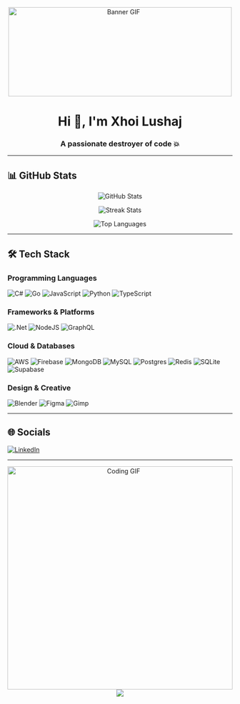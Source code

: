 <p align="center">
  <img alt="Banner GIF" width="500" src="https://media1.tenor.com/m/2fXbn6Xtt0UAAAAd/software-software-development.gif" width="100%" style="object-fit: fill; height:200px;"/>
</p>

<h1 align="center">Hi 👋, I'm Xhoi Lushaj</h1>
<h3 align="center">A passionate destroyer of code 💥</h3>

---

## 📊 GitHub Stats

<div align="center">
  
  ![GitHub Stats](https://github-readme-stats.vercel.app/api?username=H0IX&theme=shadow_red&hide_border=false&include_all_commits=true&count_private=false&show_icons=true)
  
  ![Streak Stats](https://nirzak-streak-stats.vercel.app/?user=H0IX&theme=shadow_red&hide_border=false)
  
  ![Top Languages](https://github-readme-stats.vercel.app/api/top-langs/?username=H0IX&theme=shadow_red&hide_border=false&include_all_commits=true&count_private=false&layout=compact)
  
</div>

---

## 🛠️ Tech Stack

### Programming Languages
![C#](https://img.shields.io/badge/c%23-%23239120.svg?style=for-the-badge&logo=csharp&logoColor=white)
![Go](https://img.shields.io/badge/go-%2300ADD8.svg?style=for-the-badge&logo=go&logoColor=white)
![JavaScript](https://img.shields.io/badge/javascript-%23323330.svg?style=for-the-badge&logo=javascript&logoColor=%23F7DF1E)
![Python](https://img.shields.io/badge/python-3670A0?style=for-the-badge&logo=python&logoColor=ffdd54)
![TypeScript](https://img.shields.io/badge/typescript-%23007ACC.svg?style=for-the-badge&logo=typescript&logoColor=white)

### Frameworks & Platforms
![.Net](https://img.shields.io/badge/.NET-5C2D91?style=for-the-badge&logo=.net&logoColor=white)
![NodeJS](https://img.shields.io/badge/node.js-6DA55F?style=for-the-badge&logo=node.js&logoColor=white)
![GraphQL](https://img.shields.io/badge/-GraphQL-E10098?style=for-the-badge&logo=graphql&logoColor=white)

### Cloud & Databases
![AWS](https://img.shields.io/badge/AWS-%23FF9900.svg?style=for-the-badge&logo=amazon-aws&logoColor=white)
![Firebase](https://img.shields.io/badge/firebase-%23039BE5.svg?style=for-the-badge&logo=firebase)
![MongoDB](https://img.shields.io/badge/MongoDB-%234ea94b.svg?style=for-the-badge&logo=mongodb&logoColor=white)
![MySQL](https://img.shields.io/badge/mysql-4479A1.svg?style=for-the-badge&logo=mysql&logoColor=white)
![Postgres](https://img.shields.io/badge/postgres-%23316192.svg?style=for-the-badge&logo=postgresql&logoColor=white)
![Redis](https://img.shields.io/badge/redis-%23DD0031.svg?style=for-the-badge&logo=redis&logoColor=white)
![SQLite](https://img.shields.io/badge/sqlite-%2307405e.svg?style=for-the-badge&logo=sqlite&logoColor=white)
![Supabase](https://img.shields.io/badge/Supabase-3ECF8E?style=for-the-badge&logo=supabase&logoColor=white)

### Design & Creative
![Blender](https://img.shields.io/badge/blender-%23F5792A.svg?style=for-the-badge&logo=blender&logoColor=white)
![Figma](https://img.shields.io/badge/figma-%23F24E1E.svg?style=for-the-badge&logo=figma&logoColor=white)
![Gimp](https://img.shields.io/badge/Gimp-657D8B?style=for-the-badge&logo=gimp&logoColor=FFFFFF)

---

## 🌐 Socials
[![LinkedIn](https://img.shields.io/badge/LinkedIn-%230077B5.svg?logo=linkedin&logoColor=white)](https://www.linkedin.com/in/xhoi-lushaj-5754a5226/)

---

<div align="center">
  <img src="https://media1.tenor.com/m/dDmtkOZqqUkAAAAC/vintage-computer.gif" alt="Coding GIF" width="100%" style="object-fit: fill; height:500px;/>
  
  [![](https://visitcount.itsvg.in/api?id=H0IX&icon=2&color=4)](https://visitcount.itsvg.in)
</div>
